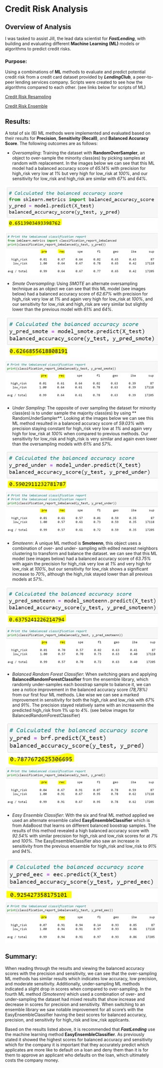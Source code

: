 # Credit Risk Analysis

## Overview of Analysis
I was tasked to assist Jill, the lead data scientist for ***FastLending***, with building and evaluating different **Machine Learning (ML)** models or algorithms to predict credit risks.   
### Purpose:
Using a combinations of **ML** methods to evaluate and predict potential credit risk from a credit card dataset provided by ***LendingClub***, a peer-to-peer lending services company. Scripts were created to see how the algorithms compared to each other.  (see links below for scripts of ML)

[Credit Risk Resampling]( https://github.com/Apollo619/Credit_Risk_Analysis/blob/main/credit_risk_resampling.ipynb)

[Credit Risk Ensemble]( https://github.com/Apollo619/Credit_Risk_Analysis/blob/main/credit_risk_ensemble.ipynb)

## Results:
A total of six (6) ML methods were implemented and evaluated based on their results for **Precision**, **Sensitivity (Recall)**, and **Balanced Accuracy Score**. The following outcomes are as follows:

- *Oversampling*: Training the dataset with **RandomOverSampler**, an object to over-sample the minority class(es) by picking samples at random with replacement. In the images below we can see that this ML model had a balanced accuracy score of *65.14%* with precision for high_risk very low at *1%* but very high for low_risk at *100%*, and our sensitivity for low_risk and high_risk are similar with *67%* and *64%*. 
	
![]( https://github.com/Apollo619/Credit_Risk_Analysis/blob/main/resources/oversampling%20balanced%20accuracy.PNG)
![]( https://github.com/Apollo619/Credit_Risk_Analysis/blob/main/resources/oversampling%20precision%20and%20recall.PNG)
	

	
- *Smote Oversampling*: Using *SMOTE* an alternate oversampling technique as an object we can see that this ML model (see images below) had a balanced accuracy score of *62.67%* with precision for high_risk very low at *1%* and again very high for low_risk at *100%*, and our sensitivity for low_risk and high_risk are very similar but slightly lower than the previous model  with *61%* and *64%*.
	
![]( https://github.com/Apollo619/Credit_Risk_Analysis/blob/main/resources/smote%20balanced%20accuracy.PNG)
![]( https://github.com/Apollo619/Credit_Risk_Analysis/blob/main/resources/smote%20precision%20and%20recall.PNG)
	
- *Under Sampling*: The opposite of over sampling the dataset for minority class(es) is to under sample the majority class(es) by using ** RandomUnderSampler**. Looking at the images below we can see this ML method resulted in a balanced accuracy score of *59.03%* with precision staying constant for high_risk very low at *1%* and again very high for low_risk at *100%* when compared to previous methods. Our sensitivity for low_risk and high_risk is very similar and again even lower than the oversampling models with *61%* and *57%*.
	
![]( https://github.com/Apollo619/Credit_Risk_Analysis/blob/main/resources/undersampling%20balanced%20accuracy.PNG)
![]( https://github.com/Apollo619/Credit_Risk_Analysis/blob/main/resources/undersampling%20precision%20and%20recall.PNG)
	
- *Smoteenn*: A unique ML method is **Smoteenn**, this object uses a combination of over- and under- sampling with edited nearest neighbors clustering to transform and balance the dataset. we can see that this ML model (see images below) had a balanced accuracy score of *63.75%* with again the precision for high_risk very low at *1%* and very high for low_risk at *100%*, but our sensitivity for low_risk shows a significant increase to *70%*, although the high_risk stayed lower than all previous models at *57%*.
	
![]( https://github.com/Apollo619/Credit_Risk_Analysis/blob/main/resources/smoteenn%20balanced%20accuracy.PNG)
![]( https://github.com/Apollo619/Credit_Risk_Analysis/blob/main/resources/smoteenn%20precision%20and%20recall.PNG)
	
- *Balanced Random Forest Classifier*: When switching gears and applying **BalancedRandomForestClassifier** from the ensemble library, which randomly under-samples each boostrap sample to balance it, we can see a notice improvement in the balanced accuracy score *(78,78%)* from our first four ML methods. Like wise we can see a marked improvement in sensitivity for both the high_risk and low_risk with *67%* and *91%*. The precision stayed relatively same with an increasemin the predicted high_risk from 1%  up to *4%*. (see below images for BalancedRandomForestClassifier) 
	
![]( https://github.com/Apollo619/Credit_Risk_Analysis/blob/main/resources/BRFC%20balanced%20accuracy.PNG)
![]( https://github.com/Apollo619/Credit_Risk_Analysis/blob/main/resources/BRFC%20precision%20and%20recall.PNG)
	
- *Easy Ensemble Classifier*: With the six and final ML method applied we used an alternate ensemble called **EasyEnsembleClassifier** which is from AdaBoost that learns on different balanced boostrap samples. The results of this method revealed a high balanced accuracy score with *92.54%* with similar precision for high_risk and low_risk scores for at *7%* and *100%*. The EasyEnsembleClassifier also saw an increase in sensitivity from the previous ensemble for high_risk and low_risk to *91%* and *94%*. 
	
![]( https://github.com/Apollo619/Credit_Risk_Analysis/blob/main/resources/EEC%20balanced%20accuracy.PNG)
![]( https://github.com/Apollo619/Credit_Risk_Analysis/blob/main/resources/EEC%20precision%20and%20recall.PNG)

## Summary: 
When reading through the results and viewing the balanced accuracy scores with the precision and sensitivity, we can see that the over-sampling ML methods has similar results which indicates low accuracy, low precision, and moderate sensitivity. Additionally, under-sampling ML methods indicated a slight drop in scores when compared to over-sampling. In the fourth ML method *(Smoteenn)* which used a combination of over- and under-sampling the dataset had mixed results that show increase and decrease in scores for precision and sensitivity. When switching to an ensemble library we saw notable improvement for all score’s with the EasyEnsembleClassifier having the best scores for balanced accuracy, precision, and sensitivity for high_risk and low_risk applicants. 

Based on the results listed above, it is recommended that ***FastLending*** use the machine learning method **EasyEnsembleClassifier**. As previously stated it showed the highest scores for balanced accuracy and sensitivity which for the company it is important that they accurately predict which applicates are more like to default on a loan and deny them than it is for them to approve an applicant who defaults on the loan, which ultimately costs the company money.  


